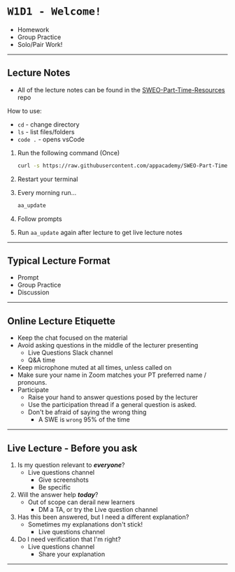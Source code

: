 # `W1D1 - Welcome!`

- Homework
- Group Practice
- Solo/Pair Work!

---

## Lecture Notes

- All of the lecture notes can be found in the [SWEO-Part-Time-Resources] repo

How to use:

- `cd` - change directory
- `ls` - list files/folders
- `code .` - opens vsCode

1. Run the following command (Once)

    ```bash
    curl -s https://raw.githubusercontent.com/appacademy/SWEO-Part-Time-Resources/main/utilities/scripts/folder_structure.sh | bash
    ```

2. Restart your terminal
3. Every morning run...

    ```bash
    aa_update
    ```

4. Follow prompts
5. Run `aa_update` again after lecture to get live lecture notes

---

## Typical Lecture Format

- Prompt
- Group Practice
- Discussion

---

## Online Lecture Etiquette

- Keep the chat focused on the material
- Avoid asking questions in the middle of the lecturer presenting
  - Live Questions Slack channel
  - Q&A time
- Keep microphone muted at all times, unless called on
- Make sure your name in Zoom matches your PT preferred name / pronouns.
- Participate
  - Raise your hand to answer questions posed by the lecturer
  - Use the participation thread if a general question is asked.
  - Don't be afraid of saying the wrong thing
    - A SWE is `wrong` 95% of the time

---

## Live Lecture - Before you ask

1. Is my question relevant to ***everyone***?
    - Live questions channel
      - Give screenshots
      - Be specific
2. Will the answer help ***today***?
    - Out of scope can derail new learners
      - DM a TA, or try the Live question channel
3. Has this been answered, but I need a different explanation?
    - Sometimes my explanations don't stick!
      - Live questions channel
4. Do I need verification that I'm right?
    - Live questions channel
      - Share your explanation

---

[SWEO-Part-Time-Resources]: "https://github.com/appacademy/SWEO-Part-Time-Resources"
